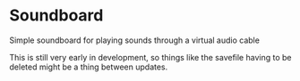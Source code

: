 # Soundboard
Simple soundboard for playing sounds through a virtual audio cable

This is still very early in development, so things like the savefile having to be deleted might be a thing between updates.
